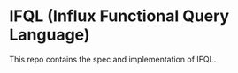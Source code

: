 # IFQL (Influx Functional Query Language)

This repo contains the spec and implementation of IFQL.

